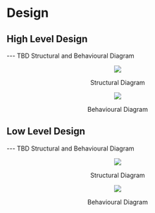 # Design

## High Level Design 

--- TBD Structural and Behavioural Diagram
<div align="center"> 
<img src="https://github.com/VisheshYadav288037/Advanced-Electrical-Electronics/blob/master/2_Design/hight%20level%20struct.png" >
<p>Structural Diagram</p>
</div>
<div align="center"> 
<img src="https://github.com/VisheshYadav288037/Advanced-Electrical-Electronics/blob/master/2_Design/High%20Level%20Behave.png" > 
<p>Behavioural Diagram</p>
</div>

## Low Level Design 

--- TBD Structural and Behavioural Diagram
<div align="center"> 
<img src="https://github.com/VisheshYadav288037/Advanced-Electrical-Electronics/blob/master/2_Design/Low%20level%20struct.png" >
<p>Structural Diagram</p>
</div>
<div align="center"> 
<img src="https://github.com/VisheshYadav288037/Advanced-Electrical-Electronics/blob/master/2_Design/Lowlevel%20Behave.png" >
<p>Behavioural Diagram</p>
</div>
